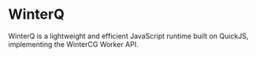 # WinterQ

WinterQ is a lightweight and efficient JavaScript runtime built on QuickJS, implementing the WinterCG Worker API. 
